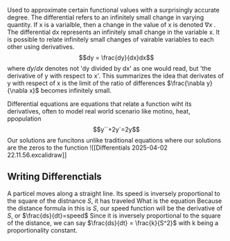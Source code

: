Used to approximate certain functional values with a surprisingly accurate degree. The differential refers to an infinitely small change in varying quantity. If x is a varialble, then a change in the value of x is denoted $\nabla x$ . The differential dx represents an infinitely small change in the variable x. It is possible to relate infinitely small changes of vairable variables to each other using derivatives. $$dy = \frac{dy}{dx}dx$$ where $dy/dx$ denotes not 'dy divided by dx' as one would read, but 'the derivative of y with respect to x'. This summarizes the idea that derivates of y with respect of x is the limit of the ratio of differences $\frac{\nabla y}{\nabla x}$ becomes infinitely small.

Differential equations are equations that relate a function wiht its derivatives, often to model real world scenario like motino, heat, ppopulation
$$y``+2y`=2y$$
Our solutions are funcitons unlike traditional equations where our solutions are the zeros to the function
![[Differentials 2025-04-02 22.11.56.excalidraw]]


## Writing Differenctials
A particel moves along a straight line. Its speed is inversely proportional to the square of the distnance $S$, it has traveled
What is the equation
Because the distance formula in this is $S$, our speed function will be the derivative of $S$, or $\frac{ds}{dt}=speed$
Since it is inversely proportional to the square of the distance, we can say $\frac{ds}{dt} = \frac{k}{S^2}$
with k being a proportionality constant.